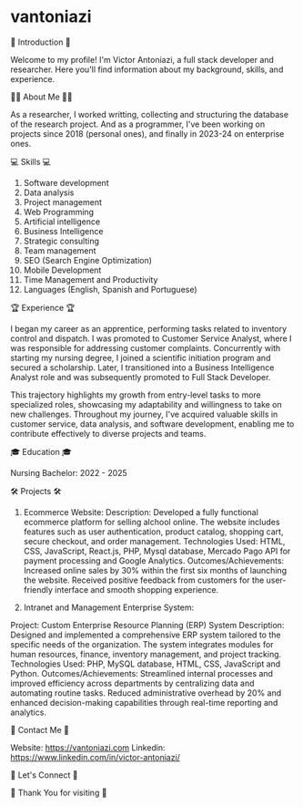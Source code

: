 # vantoniazi

🚀 Introduction 🚀

Welcome to my profile! I'm Victor Antoniazi, a full stack developer and researcher. Here you'll find information about my background, skills, and experience. 

🧑‍💼 About Me 🧑‍💼

As a researcher, I worked writting, collecting and structuring the database of the research project. And as a programmer, I've been working on projects since 2018 (personal ones), and finally in 2023-24 on enterprise ones.  


💻 Skills 💻

1.  Software development
2.  Data analysis
3.  Project management
4.  Web Programming
5.  Artificial intelligence
6.  Business Intelligence
7.  Strategic consulting
8.  Team management
9.  SEO (Search Engine Optimization)
10. Mobile Development
11. Time Management and Productivity
12. Languages ​​(English, Spanish and Portuguese)


🏆 Experience 🏆

I began my career as an apprentice, performing tasks related to inventory control and dispatch. I was promoted to Customer Service Analyst, where I was responsible for addressing customer complaints. Concurrently with starting my nursing degree, I joined a scientific initiation program and secured a scholarship. Later, I transitioned into a Business Intelligence Analyst role and was subsequently promoted to Full Stack Developer.

This trajectory highlights my growth from entry-level tasks to more specialized roles, showcasing my adaptability and willingness to take on new challenges. Throughout my journey, I've acquired valuable skills in customer service, data analysis, and software development, enabling me to contribute effectively to diverse projects and teams.

🎓 Education 🎓

Nursing Bachelor: 2022 - 2025


🛠️ Projects 🛠️

1. Ecommerce Website: 
Description: Developed a fully functional ecommerce platform for selling alchool online. The website includes features such as user authentication, product catalog, shopping cart, secure checkout, and order management.
Technologies Used: HTML, CSS, JavaScript, React.js, PHP, Mysql database, Mercado Pago API for payment processing and Google Analytics. 
Outcomes/Achievements: Increased online sales by 30% within the first six months of launching the website. Received positive feedback from customers for the user-friendly interface and smooth shopping experience.

2. Intranet and Management Enterprise System:

Project: Custom Enterprise Resource Planning (ERP) System
Description: Designed and implemented a comprehensive ERP system tailored to the specific needs of the organization. The system integrates modules for human resources, finance, inventory management, and project tracking.
Technologies Used: PHP, MySQL database, HTML, CSS, JavaScript and Python.
Outcomes/Achievements: Streamlined internal processes and improved efficiency across departments by centralizing data and automating routine tasks. Reduced administrative overhead by 20% and enhanced decision-making capabilities through real-time reporting and analytics. 




📧 Contact Me 📧

Website: https://vantoniazi.com
Linkedin: https://www.linkedin.com/in/victor-antoniazi/

🤝 Let's Connect 🤝



🙏 Thank You for visiting 🙏
